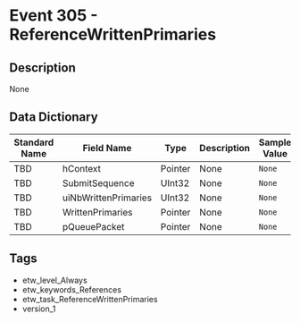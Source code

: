 # Event 305 - ReferenceWrittenPrimaries

## Description
None

## Data Dictionary
|Standard Name|Field Name|Type|Description|Sample Value|
|---|---|---|---|---|
|TBD|hContext|Pointer|None|`None`|
|TBD|SubmitSequence|UInt32|None|`None`|
|TBD|uiNbWrittenPrimaries|UInt32|None|`None`|
|TBD|WrittenPrimaries|Pointer|None|`None`|
|TBD|pQueuePacket|Pointer|None|`None`|

## Tags
* etw_level_Always
* etw_keywords_References
* etw_task_ReferenceWrittenPrimaries
* version_1